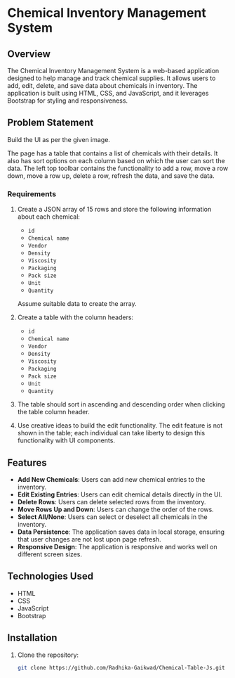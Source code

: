 # Chemical Inventory Management System

## Overview
The Chemical Inventory Management System is a web-based application designed to help manage and track chemical supplies. It allows users to add, edit, delete, and save data about chemicals in inventory. The application is built using HTML, CSS, and JavaScript, and it leverages Bootstrap for styling and responsiveness.

## Problem Statement
Build the UI as per the given image.

The page has a table that contains a list of chemicals with their details. It also has sort options on each column based on which the user can sort the data. The left top toolbar contains the functionality to add a row, move a row down, move a row up, delete a row, refresh the data, and save the data.

### Requirements
1. Create a JSON array of 15 rows and store the following information about each chemical:
   - `id`
   - `Chemical name`
   - `Vendor`
   - `Density`
   - `Viscosity`
   - `Packaging`
   - `Pack size`
   - `Unit`
   - `Quantity`
   
   Assume suitable data to create the array.

2. Create a table with the column headers:
   - `id`
   - `Chemical name`
   - `Vendor`
   - `Density`
   - `Viscosity`
   - `Packaging`
   - `Pack size`
   - `Unit`
   - `Quantity`
   
3. The table should sort in ascending and descending order when clicking the table column header.

4. Use creative ideas to build the edit functionality. The edit feature is not shown in the table; each individual can take liberty to design this functionality with UI components.

## Features
- **Add New Chemicals**: Users can add new chemical entries to the inventory.
- **Edit Existing Entries**: Users can edit chemical details directly in the UI.
- **Delete Rows**: Users can delete selected rows from the inventory.
- **Move Rows Up and Down**: Users can change the order of the rows.
- **Select All/None**: Users can select or deselect all chemicals in the inventory.
- **Data Persistence**: The application saves data in local storage, ensuring that user changes are not lost upon page refresh.
- **Responsive Design**: The application is responsive and works well on different screen sizes.

## Technologies Used
- HTML
- CSS
- JavaScript
- Bootstrap

## Installation
1. Clone the repository:
   ```bash
   git clone https://github.com/Radhika-Gaikwad/Chemical-Table-Js.git
